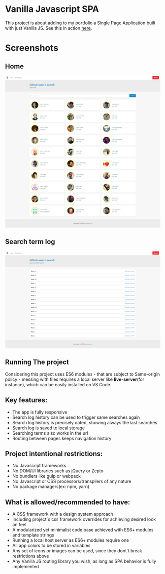 # Vanilla Javascript SPA

This project is about adding to my portfolio a Single Page Application built with just Vanilla JS. See this in action [here](https://vanilla-js-spa.doolien.repl.co).

# Screenshots

## Home

![Home](screenshots/01.png)

## Search term log

![Search term log](screenshots/02.png)

## Running The project

Considering this project uses ES6 modules - that are subject to Same-origin policy - messing with files requires a local server like  __live-server__(for instance), which can be easily installed on VS Code.

## Key features:

- The app is fully responsive
- Search log history can be used to trigger same searches again
- Search log history is precisely dated, showing always the last searches
- Search log is saved to local storage
- Searching terms also works in the url
- Routing between pages keeps navigation history 

## Project intentional restrictions:

- No Javascript frameworks
- No DOM/UI libraries such as jQuery or Zepto
- No bundlers like gulp or webpack
- No Javascript or CSS processors/transpilers of any nature
- No package managers(ex: npm, yarn)

## What is allowed/recommended to have:

- A CSS framework with a design system approach
- Including project´s css framework overrides for achieving desired look an feel 
- A modularized yet minimalist code base achieved with ES6+ modules and template strings
- Running a local host server as ES6+ modules require one
- All app colors to be stored in variables
- Any set of icons or images can be used, since they dont´t break restrictions above
- Any Vanilla JS routing library you wish, as long as SPA behavior is fully implemented

